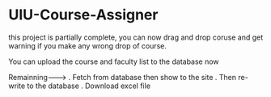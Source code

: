 # UIU-Course-Assigner

this project is partially complete, you can now drag and drop coruse and get warning if you make any wrong drop of course.

You can upload the course and faculty list to the database now

Remainning--->
  . Fetch from database then show to the site
  . Then re-write to the database
  . Download excel file
